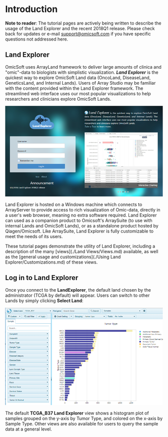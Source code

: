 # Introduction

**Note to reader**: The tutorial pages are actively being written to describe the usage of the Land Explorer and the recent 2018Q1 release. Please check back for updates or e-mail support@omicsoft.com if you have specific questions not addressed here.

## Land Explorer

OmicSoft uses ArrayLand framework to deliver large amounts of clinica and "omic"-data to biologists with simplistic visualization. ***Land Explorer*** is the quickest way to explore OmicSoft Land data (OncoLand, DiseaseLand, GeneticsLand, and Internal Lands). Users of Array Studio may be familiar with the content provided within the Land Explorer framework. The streamlined web interface uses our most popular visualizations to help researchers and clinicians explore OmicSoft Lands.

![LandPortal001_png](images/LandPortal_001.png)

Land Explorer is hosted on a Windows machine which connects to ArrayServer to provide access to rich visualization of Omic-data, directly in a user's web browser, meaning no extra software required. Land Explorer can used as a companion product to Omicsoft's ArraySuite (to use with internal Lands and OmicSoft Lands), or as a standalone product hosted by Qiagen/Omicsoft. Like ArraySuite, Land Explorer is fully customizable to meet the needs of its users.

These tutorial pages demonstrate the utility of Land Explorer, including a description of the many [views](./Land Views/Views.md) available, as well as the [general usage and customizations](./Using Land Explorer/Customizations.md) of these views.

## Log in to Land Explorer

Once you connect to the **LandExplorer**, the default land chosen by the administrator (TCGA by default) will appear. Users can switch to other Lands by simply clicking **Select Land**:

![LandPortal_login_png](images/LandPortal_login.png)

The default **TCGA_B37 Land Explorer** view shows a histogram plot of samples grouped on the y-axis by Tumor Type, and colored on the x-axis by Sample Type. Other views are also available for users to query the sample data at a general level.
